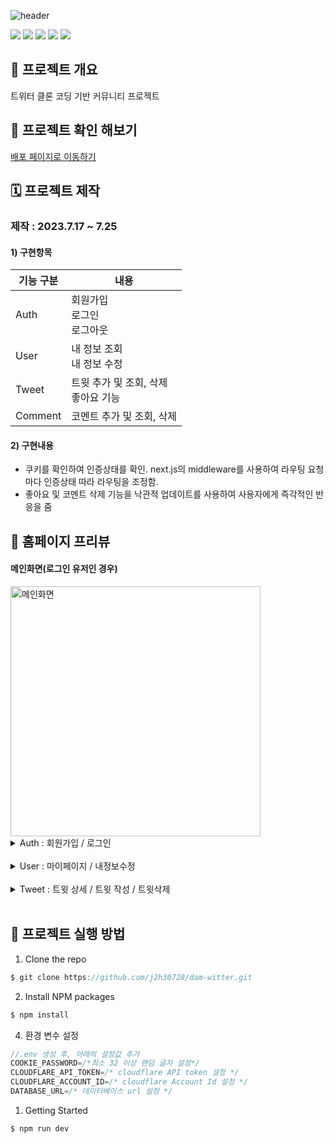 ![header](https://capsule-render.vercel.app/api?type=waving&color=gradient&height=200&section=header&text=dam-wiiter&fontSize=50)

<p>
<img src="https://img.shields.io/badge/Next.js-000?style=flat-square&logo=next.js&logoColor=white"/>

<img src="https://img.shields.io/badge/Typescript-3178C6?style=flat-square&logo=Typescript&logoColor=white"/>
<img src="https://img.shields.io/badge/Prisma-2D3748?style=flat-square&logo=prisma&logoColor=white"/>
<img src="https://img.shields.io/badge/SWR-eee?style=flat-square&logo=swr&logoColor=white"/>
<img src="https://img.shields.io/badge/Tailwind CSS-06B6D4?style=flat-square&logo=tailwind-css&logoColor=white"/>
</p>

## 🐹 프로젝트 개요

트위터 클론 코딩 기반 커뮤니티 프로젝트

## 🚀 프로젝트 확인 해보기

[배포 페이지로 이동하기](https://dam-witter.vercel.app)<br/>

## 🗓️ 프로젝트 제작

### 제작 : 2023.7.17 ~ 7.25

#### 1) 구현항목

| 기능 구분 | 내용                                    |
| --------- | --------------------------------------- |
| Auth      | 회원가입<br/>로그인<br/>로그아웃        |
| User      | 내 정보 조회<br/>내 정보 수정<br/>      |
| Tweet     | 트윗 추가 및 조회, 삭제<br/>좋아요 기능 |
| Comment   | 코멘트 추가 및 조회, 삭제               |

#### 2) 구현내용

- 쿠키를 확인하여 인증상태를 확인. next.js의 middleware를 사용하여 라우팅 요청마다 인증상태 따라 라우팅을 조정함.
- 좋아요 및 코멘트 삭제 기능을 낙관적 업데이트를 사용하여 사용자에게 즉각적인 반응을 줌

## 👀 홈페이지 프리뷰

#### 메인화면(로그인 유저인 경우)

<img width="400px" src="https://cdn.discordapp.com/attachments/757868773616255046/1133408168827965511/image.png" alt="메인화면" >

<details>
<summary>Auth : 회원가입 / 로그인</summary>
<div markdown="2">

#### 로그인

<img width="400px" src="https://cdn.discordapp.com/attachments/757868773616255046/1133409037111795782/image.png" alt="로그인"/>

#### 회원가입

<img width="400px" src="https://cdn.discordapp.com/attachments/757868773616255046/1133409091100885052/image.png" alt="회원가입" >

</div>
</details>
<br/>
<details>
<summary>User : 마이페이지 / 내정보수정</summary>
<div markdown="1">

#### 마이페이지

<img width="400px" src="https://cdn.discordapp.com/attachments/757868773616255046/1133409628726755369/image.png"/>

#### 내정보수정

<img width="400px" src="https://cdn.discordapp.com/attachments/757868773616255046/1133409929022152784/image.png"/>
</div>
</details>
<br/>

<details>
<summary>Tweet : 트윗 상세 / 트윗 작성 / 트윗삭제</summary>
<div markdown="3">

#### 트윗 상세

<img width="400px" src="https://cdn.discordapp.com/attachments/757868773616255046/1133411378800119918/image.png"/>

#### 트윗 작성

<img width="400px" src="https://cdn.discordapp.com/attachments/757868773616255046/1133410867753537617/image.png"/>
</details>
<br/>

## 📌 프로젝트 실행 방법

1. Clone the repo

```javascript
$ git clone https://github.com/j2h30728/dam-witter.git
```

2. Install NPM packages

```javascript
$ npm install
```

4. 환경 변수 설정

```javascript
//.env 생성 후, 아래의 설정값 추가
COOKIE_PASSWORD=/*최소 32 이상 랜덤 글자 설정*/
CLOUDFLARE_API_TOKEN=/* cloudflare API token 설정 */
CLOUDFLARE_ACCOUNT_ID=/* cloudflare Account Id 설정 */
DATABASE_URL=/* 데이터베이스 url 설정 */

```

1. Getting Started

```javascript
$ npm run dev
```

<br/>
